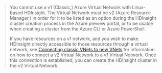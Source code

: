 <!-- not suitable for Mooncake -->

> You cannot use a v1 (Classic,) Azure Virtual Network with Linux-based HDInsight. The Virtual Network must be v2 (Azure Resource Manager,) in order for it to be listed as an option during the HDInsight cluster creation process in the Azure preview portal, or to be usable when creating a cluster from the Azure CLI or Azure PowerShell.
> 
> If you have resources on a v1 network, and you wish to make HDInsight directly accessible to those resources through a virtual network, see [Connecting classic VNets to new VNets](/documentation/articles/virtual-networks-arm-asm-s2s) for information on how to connect a v2 Virtual Network to a v1 Virtual Network. Once this connection is established, you can create the HDInsight cluster in the v2 Virtual Network.